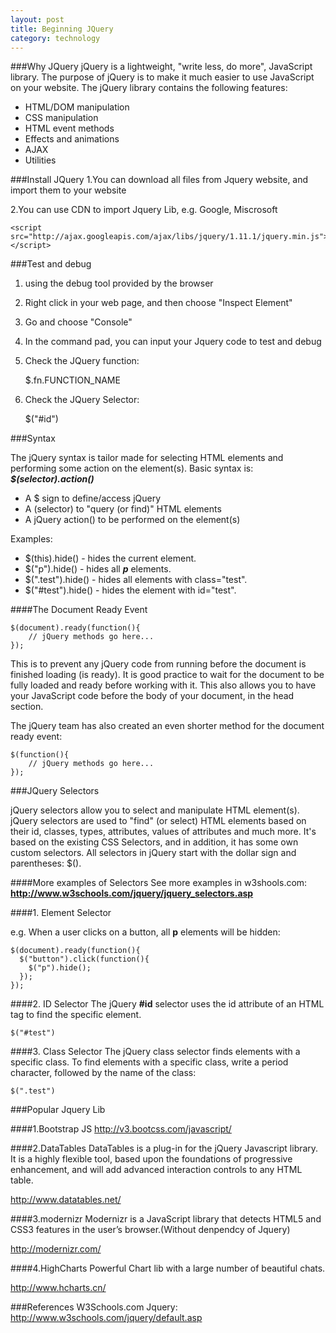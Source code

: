 ```yaml
---
layout: post
title: Beginning JQuery
category: technology
---
```

###Why JQuery
jQuery is a lightweight, "write less, do more", JavaScript library. The purpose of jQuery is to make it much easier to use JavaScript on your website. The jQuery library contains the following features:

- HTML/DOM manipulation
- CSS manipulation
- HTML event methods
- Effects and animations
- AJAX
- Utilities

###Install JQuery
1.You can download all files from Jquery website, and import them to your website

2.You can use CDN to import Jquery Lib, e.g. Google, Miscrosoft

	<script src="http://ajax.googleapis.com/ajax/libs/jquery/1.11.1/jquery.min.js"></script>

###Test and debug

1. using the debug tool provided by the browser
2. Right click in your web page, and then choose "Inspect Element"
3. Go and choose "Console"
4. In the command pad, you can input your Jquery code to test and debug
5. Check the JQuery function:

	$.fn.FUNCTION_NAME

6. Check the JQuery Selector:

	$("#id")

###Syntax

The jQuery syntax is tailor made for selecting HTML elements and performing some action on the element(s). Basic syntax is: ***$(selector).action()***

- A $ sign to define/access jQuery
- A (selector) to "query (or find)" HTML elements
- A jQuery action() to be performed on the element(s)

Examples:

- $(this).hide() - hides the current element.
- $("p").hide() - hides all ***p*** elements.
- $(".test").hide() - hides all elements with class="test".
- $("#test").hide() - hides the element with id="test".

####The Document Ready Event

	$(document).ready(function(){
   		// jQuery methods go here...
	});

This is to prevent any jQuery code from running before the document is finished loading (is ready). It is good practice to wait for the document to be fully loaded and ready before working with it. This also allows you to have your JavaScript code before the body of your document, in the head section.

The jQuery team has also created an even shorter method for the document ready event:

	$(function(){
   		// jQuery methods go here...
	});

###JQuery Selectors

jQuery selectors allow you to select and manipulate HTML element(s). jQuery selectors are used to "find" (or select) HTML elements based on their id, classes, types, attributes, values of attributes and much more. It's based on the existing CSS Selectors, and in addition, it has some own custom selectors. All selectors in jQuery start with the dollar sign and parentheses: $().

####More examples of Selectors
See more examples in w3shools.com:
**<http://www.w3schools.com/jquery/jquery_selectors.asp>**

####1. Element Selector

e.g. When a user clicks on a button, all **p** elements will be hidden:

	$(document).ready(function(){
	  $("button").click(function(){
	    $("p").hide();
	  });
	});

####2. ID Selector
The jQuery **#id** selector uses the id attribute of an HTML tag to find the specific element.

	$("#test")

####3. Class Selector
The jQuery class selector finds elements with a specific class. To find elements with a specific class, write a period character, followed by the name of the class:	

	$(".test")


###Popular Jquery Lib

####1.Bootstrap JS
<http://v3.bootcss.com/javascript/>

####2.DataTables
DataTables is a plug-in for the jQuery Javascript library. It is a highly flexible tool, based upon the foundations of progressive enhancement, and will add advanced interaction controls to any HTML table.

<http://www.datatables.net/>

####3.modernizr
Modernizr is a JavaScript library that detects HTML5 and CSS3 features in the user’s browser.(Without denpendcy of Jquery)

<http://modernizr.com/>

####4.HighCharts
Powerful Chart lib with a large number of beautiful chats.

<http://www.hcharts.cn/>


###References
W3Schools.com Jquery: http://www.w3schools.com/jquery/default.asp